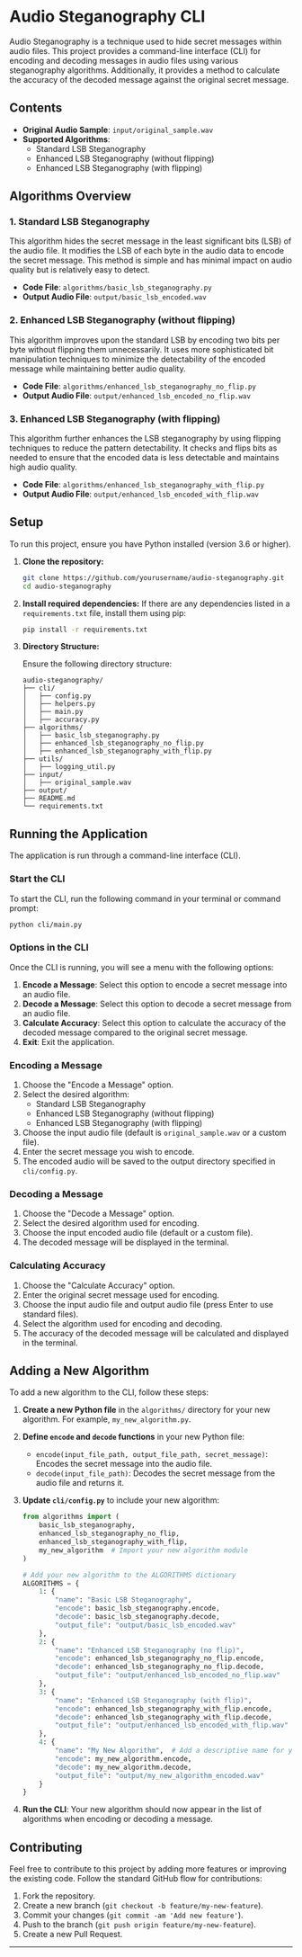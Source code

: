 # Audio Steganography CLI

Audio Steganography is a technique used to hide secret messages within audio files. This project provides a command-line interface (CLI) for encoding and decoding messages in audio files using various steganography algorithms. Additionally, it provides a method to calculate the accuracy of the decoded message against the original secret message.

## Contents

- **Original Audio Sample**: `input/original_sample.wav`
- **Supported Algorithms**:
  - Standard LSB Steganography
  - Enhanced LSB Steganography (without flipping)
  - Enhanced LSB Steganography (with flipping)

## Algorithms Overview

### 1. Standard LSB Steganography

This algorithm hides the secret message in the least significant bits (LSB) of the audio file. It modifies the LSB of each byte in the audio data to encode the secret message. This method is simple and has minimal impact on audio quality but is relatively easy to detect.

- **Code File**: `algorithms/basic_lsb_steganography.py`
- **Output Audio File**: `output/basic_lsb_encoded.wav`

### 2. Enhanced LSB Steganography (without flipping)

This algorithm improves upon the standard LSB by encoding two bits per byte without flipping them unnecessarily. It uses more sophisticated bit manipulation techniques to minimize the detectability of the encoded message while maintaining better audio quality.

- **Code File**: `algorithms/enhanced_lsb_steganography_no_flip.py`
- **Output Audio File**: `output/enhanced_lsb_encoded_no_flip.wav`

### 3. Enhanced LSB Steganography (with flipping)

This algorithm further enhances the LSB steganography by using flipping techniques to reduce the pattern detectability. It checks and flips bits as needed to ensure that the encoded data is less detectable and maintains high audio quality.

- **Code File**: `algorithms/enhanced_lsb_steganography_with_flip.py`
- **Output Audio File**: `output/enhanced_lsb_encoded_with_flip.wav`

## Setup

To run this project, ensure you have Python installed (version 3.6 or higher).

1. **Clone the repository:**
   ```bash
   git clone https://github.com/yourusername/audio-steganography.git
   cd audio-steganography
   ```

2. **Install required dependencies:**
   If there are any dependencies listed in a `requirements.txt` file, install them using pip:
   ```bash
   pip install -r requirements.txt
   ```

3. **Directory Structure:**

   Ensure the following directory structure:

   ```
   audio-steganography/
   ├── cli/
   │   ├── config.py
   │   ├── helpers.py
   │   ├── main.py
   │   ├── accuracy.py
   ├── algorithms/
   │   ├── basic_lsb_steganography.py
   │   ├── enhanced_lsb_steganography_no_flip.py
   │   ├── enhanced_lsb_steganography_with_flip.py
   ├── utils/
   │   ├── logging_util.py
   ├── input/
   │   ├── original_sample.wav
   ├── output/
   ├── README.md
   └── requirements.txt
   ```

## Running the Application

The application is run through a command-line interface (CLI).

### Start the CLI

To start the CLI, run the following command in your terminal or command prompt:

```bash
python cli/main.py
```

### Options in the CLI

Once the CLI is running, you will see a menu with the following options:

1. **Encode a Message**: Select this option to encode a secret message into an audio file.
2. **Decode a Message**: Select this option to decode a secret message from an audio file.
3. **Calculate Accuracy**: Select this option to calculate the accuracy of the decoded message compared to the original secret message.
4. **Exit**: Exit the application.

### Encoding a Message

1. Choose the "Encode a Message" option.
2. Select the desired algorithm:
   - Standard LSB Steganography
   - Enhanced LSB Steganography (without flipping)
   - Enhanced LSB Steganography (with flipping)
3. Choose the input audio file (default is `original_sample.wav` or a custom file).
4. Enter the secret message you wish to encode.
5. The encoded audio will be saved to the output directory specified in `cli/config.py`.

### Decoding a Message

1. Choose the "Decode a Message" option.
2. Select the desired algorithm used for encoding.
3. Choose the input encoded audio file (default or a custom file).
4. The decoded message will be displayed in the terminal.

### Calculating Accuracy

1. Choose the "Calculate Accuracy" option.
2. Enter the original secret message used for encoding.
3. Choose the input audio file and output audio file (press Enter to use standard files).
4. Select the algorithm used for encoding and decoding.
5. The accuracy of the decoded message will be calculated and displayed in the terminal.

## Adding a New Algorithm

To add a new algorithm to the CLI, follow these steps:

1. **Create a new Python file** in the `algorithms/` directory for your new algorithm. For example, `my_new_algorithm.py`.

2. **Define `encode` and `decode` functions** in your new Python file:
   - `encode(input_file_path, output_file_path, secret_message)`: Encodes the secret message into the audio file.
   - `decode(input_file_path)`: Decodes the secret message from the audio file and returns it.

3. **Update `cli/config.py`** to include your new algorithm:

   ```python
   from algorithms import (
       basic_lsb_steganography,
       enhanced_lsb_steganography_no_flip,
       enhanced_lsb_steganography_with_flip,
       my_new_algorithm  # Import your new algorithm module
   )

   # Add your new algorithm to the ALGORITHMS dictionary
   ALGORITHMS = {
       1: {
           "name": "Basic LSB Steganography",
           "encode": basic_lsb_steganography.encode,
           "decode": basic_lsb_steganography.decode,
           "output_file": "output/basic_lsb_encoded.wav"
       },
       2: {
           "name": "Enhanced LSB Steganography (no flip)",
           "encode": enhanced_lsb_steganography_no_flip.encode,
           "decode": enhanced_lsb_steganography_no_flip.decode,
           "output_file": "output/enhanced_lsb_encoded_no_flip.wav"
       },
       3: {
           "name": "Enhanced LSB Steganography (with flip)",
           "encode": enhanced_lsb_steganography_with_flip.encode,
           "decode": enhanced_lsb_steganography_with_flip.decode,
           "output_file": "output/enhanced_lsb_encoded_with_flip.wav"
       },
       4: {
           "name": "My New Algorithm",  # Add a descriptive name for your algorithm
           "encode": my_new_algorithm.encode,
           "decode": my_new_algorithm.decode,
           "output_file": "output/my_new_algorithm_encoded.wav"
       }
   }
   ```

4. **Run the CLI**: Your new algorithm should now appear in the list of algorithms when encoding or decoding a message.

## Contributing

Feel free to contribute to this project by adding more features or improving the existing code. Follow the standard GitHub flow for contributions:

1. Fork the repository.
2. Create a new branch (`git checkout -b feature/my-new-feature`).
3. Commit your changes (`git commit -am 'Add new feature'`).
4. Push to the branch (`git push origin feature/my-new-feature`).
5. Create a new Pull Request.

---
